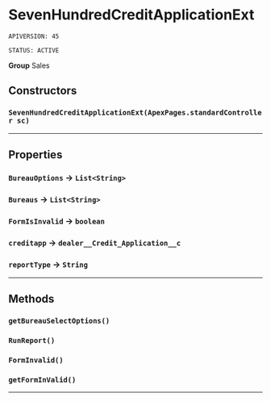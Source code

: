 # SevenHundredCreditApplicationExt

`APIVERSION: 45`

`STATUS: ACTIVE`



**Group** Sales

## Constructors
### `SevenHundredCreditApplicationExt(ApexPages.standardController sc)`
---
## Properties

### `BureauOptions` → `List<String>`


### `Bureaus` → `List<String>`


### `FormIsInvalid` → `boolean`


### `creditapp` → `dealer__Credit_Application__c`


### `reportType` → `String`


---
## Methods
### `getBureauSelectOptions()`
### `RunReport()`
### `FormInvalid()`
### `getFormInValid()`
---
